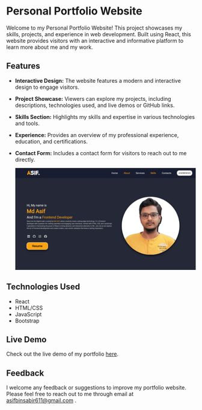 # Personal Portfolio Website

Welcome to my Personal Portfolio Website! This project showcases my skills, projects, and experience in web development. Built using React, this website provides visitors with an interactive and informative platform to learn more about me and my work.

## Features

- **Interactive Design:** The website features a modern and interactive design to engage visitors.
- **Project Showcase:** Viewers can explore my projects, including descriptions, technologies used, and live demos or GitHub links.
- **Skills Section:** Highlights my skills and expertise in various technologies and tools.
- **Experience:** Provides an overview of my professional experience, education, and certifications.
- **Contact Form:** Includes a contact form for visitors to reach out to me directly.

  ![Portfolio Preview](./Screenshot.png)

## Technologies Used

- React
- HTML/CSS
- JavaScript
- Bootstrap

## Live Demo

Check out the live demo of my portfolio [here](https://webdevasif.github.io/).

## Feedback

I welcome any feedback or suggestions to improve my portfolio website. Please feel free to reach out to me through email at asifbinsabir611@gmail.com .
